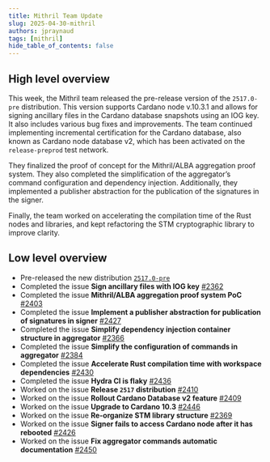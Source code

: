 ```yaml
---
title: Mithril Team Update
slug: 2025-04-30-mithril
authors: jpraynaud
tags: [mithril]
hide_table_of_contents: false
---
```


## High level overview

This week, the Mithril team released the pre-release version of the `2517.0-pre` distribution. This version supports Cardano node v.10.3.1 and allows for signing ancillary files in the Cardano database snapshots using an IOG key. It also includes various bug fixes and improvements. The team continued implementing incremental certification for the Cardano database, also known as Cardano node database v2, which has been activated on the `release-preprod` test network.

They finalized the proof of concept for the Mithril/ALBA aggregation proof system. They also completed the simplification of the aggregator’s command configuration and dependency injection. Additionally, they implemented a publisher abstraction for the publication of the signatures in the signer.

Finally, the team worked on accelerating the compilation time of the Rust nodes and libraries, and kept refactoring the STM cryptographic library to improve clarity.

## Low level overview

- Pre-released the new distribution [`2517.0-pre`](https://github.com/input-output-hk/mithril/releases/tag/2517.0-pre)
- Completed the issue **Sign ancillary files with IOG key** [#2362](https://github.com/input-output-hk/mithril/issues/2362)
- Completed the issue **Mithril/ALBA aggregation proof system PoC** [#2403](https://github.com/input-output-hk/mithril/issues/2403)
- Completed the issue **Implement a publisher abstraction for publication of signatures in signer** [#2427](https://github.com/input-output-hk/mithril/issues/2427)
- Completed the issue **Simplify dependency injection container structure in aggregator** [#2366](https://github.com/input-output-hk/mithril/issues/2366)
- Completed the issue **Simplify the configuration of commands in aggregator** [#2384](https://github.com/input-output-hk/mithril/issues/2384)
- Completed the issue **Accelerate Rust compilation time with workspace dependencies** [#2430](https://github.com/input-output-hk/mithril/issues/2430)
- Completed the issue **Hydra CI is flaky** [#2436](https://github.com/input-output-hk/mithril/issues/2436)
- Worked on the issue **Release `2517` distribution** [#2410](https://github.com/input-output-hk/mithril/issues/2410)
- Worked on the issue **Rollout Cardano Database v2 feature** [#2409](https://github.com/input-output-hk/mithril/issues/2409)
- Worked on the issue **Upgrade to Cardano 10.3** [#2446](https://github.com/input-output-hk/mithril/issues/2446)
- Worked on the issue **Re-organize STM library structure** [#2369](https://github.com/input-output-hk/mithril/issues/2369)
- Worked on the issue **Signer fails to access Cardano node after it has rebooted** [#2426](https://github.com/input-output-hk/mithril/issues/2426)
- Worked on the issue **Fix aggregator commands automatic documentation** [#2450](https://github.com/input-output-hk/mithril/issues/2450)
